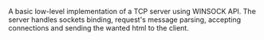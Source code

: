 A basic low-level implementation of a TCP server using WINSOCK API. 
The server handles sockets binding, request's message parsing, accepting connections and sending the wanted html to the client.
